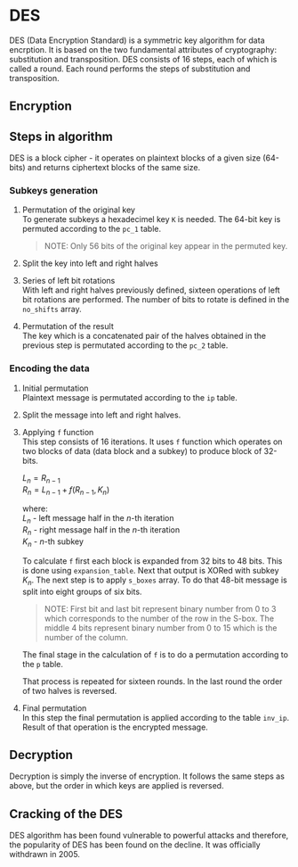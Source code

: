 # DES

DES (Data Encryption Standard) is a symmetric key algorithm for data encrption. It is based on the two fundamental attributes of cryptography: substitution and transposition. DES consists of 16 steps, each of which is called a round. Each round performs the steps of substitution and transposition.

## Encryption

## Steps in algorithm

DES is a block cipher - it operates on plaintext blocks of a given size (64-bits) and returns ciphertext blocks of the same size.

### Subkeys generation

1. Permutation of the original key<br>
To generate subkeys a hexadecimel key `K` is needed. The 64-bit key is permuted according to the `pc_1` table.
    > NOTE: Only 56 bits of the original key appear in the permuted key.

2. Split the key into left and right halves

3. Series of left bit rotations<br>
    With left and right halves previously defined, sixteen operations of left bit rotations are performed. The number of bits to rotate is defined in the `no_shifts` array.

4. Permutation of the result<br>
    The key which is a concatenated pair of the halves obtained in the previous step is permutated according to the `pc_2` table.

### Encoding the data

1. Initial permutation<br>
    Plaintext message is permutated according to the `ip` table.

2. Split the message into left and right halves.

3. Applying `f` function<br>
    This step consists of 16 iterations. It uses `f` function which operates on two blocks of data (data block and a subkey) to produce block of 32-bits.

    $L_n = R_{n-1}$<br>
    $R_n = L_{n-1} + f(R_{n-1}, K_n)$

    where:<br>
    $L_n$ - left message half in the $n$-th iteration<br>
    $R_n$ - right message half in the $n$-th iteration<br>
    $K_n$ - $n$-th subkey<br>

    To calculate `f` first each block is expanded from 32 bits to 48 bits. This is done using `expansion_table`. Next that output is XORed with subkey $K_n$. The next step is to apply `s_boxes` array. To do that 48-bit message is split into eight groups of six bits.

    > NOTE: First bit and last bit represent binary number from 0 to 3 which corresponds to the number of the row in the S-box. The middle 4 bits represent binary number from 0 to 15 which is the number of the column.

    The final stage in the calculation of `f` is to do a permutation according to the `p` table.<br>

    That process is repeated for sixteen rounds. In the last round the order of two halves is reversed.

4. Final permutation<br>
    In this step the final permutation is applied according to the table `inv_ip`. Result of that operation is the encrypted message.

## Decryption

Decryption is simply the inverse of encryption. It follows the same steps as above, but the order in which keys are applied is reversed.

## Cracking of the DES

DES algorithm has been found vulnerable to powerful attacks and therefore, the popularity of DES has been found on the decline. It was officially withdrawn in 2005.
